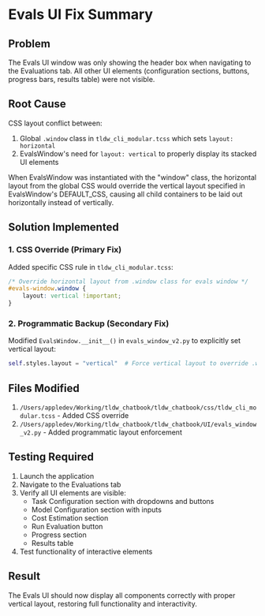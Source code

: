 # Evals UI Fix Summary

## Problem
The Evals UI window was only showing the header box when navigating to the Evaluations tab. All other UI elements (configuration sections, buttons, progress bars, results table) were not visible.

## Root Cause
CSS layout conflict between:
1. Global `.window` class in `tldw_cli_modular.tcss` which sets `layout: horizontal`
2. EvalsWindow's need for `layout: vertical` to properly display its stacked UI elements

When EvalsWindow was instantiated with the "window" class, the horizontal layout from the global CSS would override the vertical layout specified in EvalsWindow's DEFAULT_CSS, causing all child containers to be laid out horizontally instead of vertically.

## Solution Implemented

### 1. CSS Override (Primary Fix)
Added specific CSS rule in `tldw_cli_modular.tcss`:
```css
/* Override horizontal layout from .window class for evals window */
#evals-window.window {
    layout: vertical !important;
}
```

### 2. Programmatic Backup (Secondary Fix)
Modified `EvalsWindow.__init__()` in `evals_window_v2.py` to explicitly set vertical layout:
```python
self.styles.layout = "vertical"  # Force vertical layout to override .window class
```

## Files Modified
1. `/Users/appledev/Working/tldw_chatbook/tldw_chatbook/css/tldw_cli_modular.tcss` - Added CSS override
2. `/Users/appledev/Working/tldw_chatbook/tldw_chatbook/UI/evals_window_v2.py` - Added programmatic layout enforcement

## Testing Required
1. Launch the application
2. Navigate to the Evaluations tab
3. Verify all UI elements are visible:
   - Task Configuration section with dropdowns and buttons
   - Model Configuration section with inputs
   - Cost Estimation section
   - Run Evaluation button
   - Progress section
   - Results table
4. Test functionality of interactive elements

## Result
The Evals UI should now display all components correctly with proper vertical layout, restoring full functionality and interactivity.